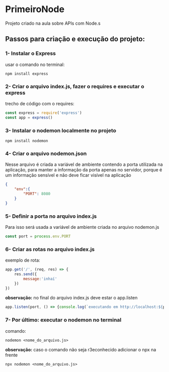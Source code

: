 # PrimeiroNode
Projeto criado na aula sobre APIs com Node.s

## Passos para criação e execução do projeto:
### 1- Instalar o Express
usar o comando no terminal:
~~~
npm install express
~~~
### 2- Criar o arquivo index.js, fazer o requires e executar o express
trecho de código com o requires:
~~~javascript
const express = require('express')
const app = express()
~~~
### 3- Instalar o nodemon localmente no projeto
~~~
npm install nodemon
~~~
### 4- Criar o arquivo nodemon.json
Nesse arquivo é criada a variável de ambiente contendo a porta utilizada na aplicação, para manter a informação da porta apenas no servidor, porque é um informação sensível e não deve ficar visível na aplicação
~~~~json
{
    "env":{
        "PORT": 8080
    }
}
~~~~
### 5- Definir a porta no arquivo index.js
Para isso será usada a variável de ambiente criada no arquivo nodemon.js
~~~javascript
const port = process.env.PORT
~~~
### 6- Criar as rotas no arquivo index.js
exemplo de rota:
~~~~javascript
app.get('/', (req, res) => {
    res.send({
        message:'inhaí'
    })
})
~~~~
**observação:** no final do arquivo index.js deve estar o app.listen
~~~javascript
app.listen(port, () => {console.log(`executando em http://localhost:${port}`)})
~~~
### 7- Por último: executar o nodemon no terminal
comando:
~~~
nodemon <nome_do_arquivo.js>
~~~
**observação:** caso o comando não seja r3econhecido adicionar o npx na frente
~~~
npx nodemon <nome_do_arquivo.js>
~~~
